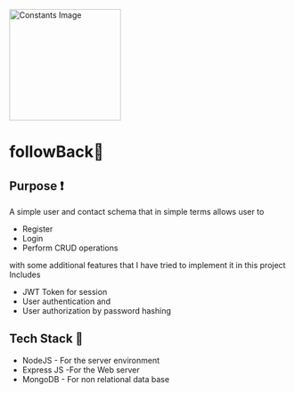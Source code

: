 <img src=".\assets\constant.png" alt="Constants Image"   style="width: 200px">
<h1>followBack🐾</h1>





## Purpose ❗
 
<p> A simple user and contact schema that in simple terms allows user to 
<ul>
<li>Register</li>
<li>Login</li>
<li>Perform CRUD operations</li>
</ul>

<p> with some additional features that I have tried to implement it in this project Includes </p>
<ul>
<li> JWT Token for session </li>
<li> User authentication and </li> 
<li>User authorization by password hashing </li>
</ul>

 ## Tech Stack 🚀

<ul>
<li> NodeJS - For the server environment</li>
<li> Express JS -For the Web server </li>
<li> MongoDB - For non relational data base </li>
</ul>



